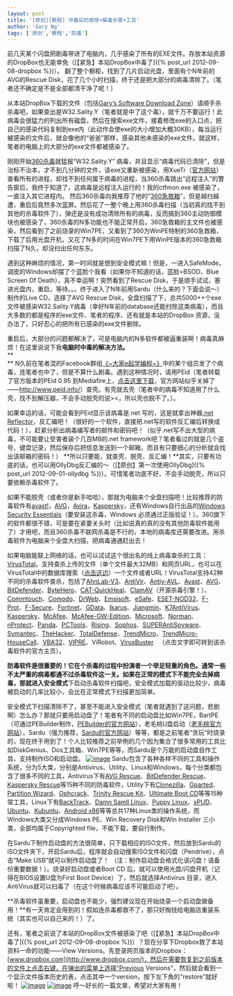 ```yaml
---
layout: post
title: '[原创][教程] 中毒后的感想+解毒步骤+工具'
author: 'Gary Ng'
tags: ['原创','教程','防毒']
---
```


前几天某个闪盘把剧毒带进了电脑内，几乎感染了所有的EXE文件。存放本站资源的DropBox也无能幸免（[【紧急】本站DropBox中毒了]({% post_url 2012-09-08-dropbox %})）。
翻了整个橱柜，找到了几片启动光盘，里面有个N年前的AVG的Rescue
Disk，花了几个小时扫描，终于还是把大部分的病毒清除了。（笔者还不确定是不是全部都清干净了呢！）  
  
从本站DropBox下载的文件（包括[Gary’s Software Download
Zone](http://garyzone.tk/)）请顺手杀杀毒吧，如果查出是W32.Sality.Y（笔者就是中了这个毒），就千万不要运行！此病毒会很猛力的列出所有磁盘，然后在搜索exe文件，接着修改exe的入口点，把自己的感染代码复制到exe内（此动作会使exe的大小增加大概30KB），每当运行被感染的文件后，就会像他的“爸爸”那样，感染其他未感染的exe文件。就这样，笔者的电脑上的大部分的exe文件都被感染了。  
  
刚刚开始[360杀毒](http://sd.360.cn/)就猛报“W32.Sality.Y”
病毒，并且显示“病毒代码已清除”，但是治标不治本，才不到几分钟的文件，该exe又重新被感染，用XueTr（[官方网站](http://www.xuetr.com/?p=25)）查看所有的进程，却找不到任何属于病毒的进程，当360杀毒跳出“远程注入”的警告窗后，我终于知道了，这病毒是远程注入运行的！我的ctfmon.exe
被感染了，一直注入其它进程内。
然后360杀毒向我推荐了他的“[360急救箱](http://www.360.cn/jijiuxiang/index.html)”，但是越扫越遭，重启后竟然多次蓝屏。然后花了一整个晚上用360杀毒扫描（当初真的找不到其他的杀毒软件了），弹还是没有成功清除所有的病毒，反而搞到360主动防御模块也被感染了，360杀毒的N多功能也不能正常开启，360急救箱的主文件也被感染，然后看到了之前烧录的Win7PE，又看到了360为WinPE特制的360急救箱，下载了后用光盘开机，又花了N多的时间在Win7PE下用WinPE版本的360急救箱扫描了N久，却没扫出任何东东。  
  
遇到这种麻烦的情况，第一时间就是想到安全模式嘛！但是，一进入SafeMode，调皮的Windows却摆了个蓝脸个我看（如果你不知道的话，蓝脸=BSOD，Blue
Screen Of Death），真不幸运啊！突然看到了Rescue
Disk，于是顺手试试，塞进光盘内，重启，等待。。。终于进入了N年前用Sardu（什么来的？下面会说～）制作的Live
CD，选择了AVG Rescue
Disk，全盘扫描了下，总共5000++个exe文件被感染W32.Sality.Y病毒（幸好N年前的database还能扫除这类病毒），而且大多数的都是程序的exe文件、笔者的程序、还有就是本站的DropBox
资源，没办法了，只好忍心的把所有已感染的exe文件删除。
  
重启后，大部分的问题都解决了，可是电脑内的N多软件都被逼重装啊！病毒真麻烦！在这里说说下我**电脑时中毒的解决方法。**  
 **  
**
N久前在笔者混的Facebook群组[《~大家e起学编程~》](https://www.facebook.com/groups/179492442143038/)中的某个组员发了个病毒，连笔者也中了，但是不算什么剧毒。遇到这种情况时，请用PEid（笔者转载了官方版本的PEid
0.95
到Mediafire上，[点击这里下载](http://www.mediafire.com/?wl40w3l026l19sc)，官方网站似乎关掉了——<http://www.peid.info/>）查壳。有壳就去壳（笔者中的病毒不知道用了什么壳，找不到解压器，不会手动脱壳的说\><，所以壳也脱不了。）。  
  
如果幸运的话，可能会看到PEid显示该病毒是.net 写的，这是就拿出神器[.net
Reflector](http://www.mediafire.com/download.php?9dfffi6xdgaqoxm)，反汇编吧！（很好的一个软件，直接把.net写的软件反汇编后转换成代码！），赶紧分析出病毒编写者的邮件和密码吧！（似乎.net写不出大型的病毒，不可能要让受害者装个几百MB的.net
framework吧？笔者看过的就是几个盗号、键盘记录，然后保存后把信息发送到一个邮箱，而且有只要细心的分析就会找出该邮箱的密码！）
**所以只要能，就查壳、脱壳、反汇编！**其实，只要有功底的话，也可以用OllyDbg反汇编的～（[【原创】第一次使用OllyDbg]({% post_url 2012-09-01-ollydbg %})）。可惜笔者功底不好、不会手动脱壳，所以只要依赖杀毒软件了。  
  
如果不能脱壳（或者你是新手哈哈），那就为电脑来个全盘扫描吧！比较推荐的防毒软件有[avast!](http://www.avast.com/)，[AVG](http://www.avg.com/ww-en/homepage)，[Avira](http://www.avira.com/en/index)，[Kaspersky](http://www.kaspersky.com/products)，还有Windows自行出品的[Windows
Security
Essentials](http://windows.microsoft.com/en-US/windows/products/security-essentials)（要安装这杀毒，Windows
必须通过正版验证！）。360旗下的软件都很不错，可是要在紧要关头时（比如说真的真的没有其他防毒软件能用了）才用吧，而且360杀毒不联网杀毒是不行的，本地的病毒库还需要改进。用杀毒软件为电脑来个全盘大扫描，把病毒通通赶出去！  
  
如果电脑能联上网络的话，也可以试试这个很出名的线上病毒查杀的工具：[VirusTotal](https://www.virustotal.com/)。支持查杀上传的文件（单个文件最大32MB）和网页URL，也可以在VirusTotal中的数据库搜索（[点击这边](https://www.virustotal.com/#search)）一个文件或者URL！VirusTotal支持42种不同的杀毒软件查杀，包括了[AhnLab-V3](http://www.ahnlab.com/)、[AntiVir](http://www.antivir.com/)、[Antiy-AVL](http://www.antiy.net/en/index.html)、[Avast](http://www.avast.com/index)、[AVG](http://www.avg.com/ww-en/homepage)、[BitDefender](http://www.bitdefender.com/)、[ByteHero](http://www.bytehero.com/)、[CAT-QuickHeal](http://www.quickheal.com/)、[ClamAV](http://www.clamav.net/lang/en/)（开源杀毒引擎！）、[Commtouch](http://www.commtouch.com/)、[Comodo](http://www.comodo.com/)、[DrWeb](http://www.drweb.com/?lng=en)、[Emsisoft](http://www.emsisoft.com/en/)、[eSafe](http://www.safenet-inc.com/)、[ESET-NOD32](http://www.eset.com/)、[F-Prot](http://www.f-prot.com/)、[F-Secure](http://www.f-secure.com/en/web/operators_my)、[Fortinet](http://www.fortinet.com/)、[GData](http://www.gdatasoftware.com/online-shop.html)、[Ikarus](http://www.ikarus.at/en/)、[Jiangmin](http://suzhi.jiangmin.com/)、[K7AntiVirus](http://www.k7computing.com/en/Product/k7-antivirusplus.php)、[Kaspersky](http://www.kaspersky.com/)、[McAfee](http://www.mcafee.com/us/)、[McAfee-GW-Edition](http://www.mcafee.com/us/mcafee-labs/technology/gateway-anti-malware-engine.aspx)、[Microsoft](http://windows.microsoft.com/en-US/windows/products/security-essentials)、[Norman](http://www.norman.com/)、[nProtect](http://www.nprotect.com/)、[Panda](http://www.pandasecurity.com/)、[PCTools](http://www.pctools.com/)、[Rising](http://www.rising.com.cn/)、[Sophos](http://www.sophos.com/en-us/)、[SUPERAntiSpyware](http://www.superantispyware.com/)、
[Symantec](http://www.symantec.com/index.jsp)、[TheHacker](http://www.hacksoft.com.pe/)、[TotalDefense](http://www.totaldefense.com/home.aspx)、[TrendMicro](http://www.trendmicro.com.my/)、[TrendMicro-HouseCall](http://housecall.trendmicro.com/)、[VBA32](http://www.anti-virus.by/en/index.shtml)、[VIPRE](http://www.vipreantivirus.com/)、ViRobot、[VirusBuster](http://www.virusbuster.hu/en)  
（点击文字即可转到该杀毒软件的官方主页）。  
  
**防毒软件是很重要的！它在个杀毒的过程中扮演者一个举足轻重的角色。通常一些不太严重的病毒都通不过杀毒软件这一关。**如果在正常的模式下不能完全去掉病毒，那就进入**安全模式**下启动杀毒软件扫描吧，安全模式加载的驱动比较少，病毒被启动的几率比较小，会比在正常模式下扫描更加简单。  
  
  
安全模式下扫描清除不了，甚至不能进入安全模式（笔者就遇到了这问题，悲剧啊）怎么办？那就只要用启动盘了！笔者有不同的启动盘比如Win7PE，BartPE（可通过PEBuilder制作，[PEBuilder的官方网站](http://www.nu2.nu/pebuilder/)），老毛桃U盘启动（[老毛桃官方网站](http://www.laomaotao.net/)），Sardu（强力推荐，[Sardu的官方网站](http://www.sarducd.it/)）等等，都是之前笔者“贪玩”时烧录的，现在终于用到了！个人比较推荐之前举例的几个因为集合了很多常用的工具比如DiskGenius、Dos工具箱、Win7PE等等，而Sardu是个万能的启动盘自作工具，支持制作ISO和启动盘。
[![image](http://lh5.ggpht.com/-VaMJR6TmnVQ/UEychguikKI/AAAAAAAAB5k/ZAqkOT8j8fk/image_thumb%25255B4%25255D.png?imgmax=800 "image")](http://lh4.ggpht.com/-bdKg9MWCYz8/UEycgtd9ehI/AAAAAAAAB5c/8_zZiN2_01A/s1600-h/image%25255B12%25255D.png)
Sardu包含了各种各样不同的工具和操作系统，分为5大类，分别是Antivirus、Utility、Linux和Windows，每个分类都包含了很多不同的工具，Antivirus下有[AVG
Rescue](http://www.avg.com/us-en/avg-rescue-cd)、[BitDefender
Rescue](http://download.bitdefender.com/rescue_cd/)、[Kaspersky
Rescue](http://rescuedisk.kaspersky-labs.com/rescuedisk/)等15种不同的防毒软件，Utility下有[Clonezilla](http://clonezilla.org/)、[Gparted](ttp://sourceforge.net/projects/gparted/files/gparted-live-stable/)、[Partition
Wizard](http://www.partitionwizard.com/download.html)、[Ophcrack](http://ophcrack.sourceforge.net/)、[Trinity
Rescue
Kit](http://trinityhome.org/Home/index.php?content=TRINITY_RESCUE_KIT_DOWNLOAD&front_id=12&lang=en&locale=en)、[Ultimate
Boot
CD](http://www.ultimatebootcd.com/download.html)等等15种常工具，Linux下有[BackTrack](http://www.backtrack-linux.org/downloads/)、[Damn
Samll Linux](http://www.damnsmalllinux.org/download.html)、[Puppy
Linux](http://puppylinux.org/main/Download%20Latest%20Release.htm)、[xPUD](http://www.xpud.org/download.en.html)、[Ubuntu](http://www.ubuntu.com/desktop/get-ubuntu/download)、[Kubuntu](http://draft.blogger.com/=http://www.kubuntu.org/getkubuntu)、[Android
x86](http://www.android-x86.org/download/)等等总共17种Linux类的操作系统，而Windows大类又分成Windows
PE、Win Recovery Disk和Win Installer 三小类，全部均属于Copyrighted
file，不能下载，要自行制作。  
  
在Sardu下制作启动盘的方法很简单，只下载相应的ISO文件，然后放到Sardu的ISO文件夹下，开启Sardu后，程序就会自动搜索ISO文件和闪盘（Pendrive），点击“Make
USB”就可以制作启动盘了！
（注：制作启动盘会格式化该闪盘！请备份重要数据！）。烧录好启动盘或者Boot
CD 后，就可以使用光盘/闪盘开机（记得在BIOS设置U盘为First Boot
Device）了，然后就选择Antivirus
目录，进入AntiVirus就可以扫毒了（在这个时候病毒应该不可能启动了吧）。  
  
**杀毒软件虽重要，启动盘也不能少，强烈建议现在开始烧录一个启动盘做备用！**有一天肯定会用到的！假如连杀毒都救不了，那只好掏钱给电脑店重装系统（其实也可以自己来的！）了。
  
  
还有，笔者之前说了本站的DropBox文件被感染了吧（[【紧急】本站DropBox中毒了]({% post_url 2012-09-08-dropbox %})）？现在分享下Dropbox救了本站资料一命的功能——View
Versions。先登录网页版本的Dropbox：[www.dropbox.com](http://www.dropbox.com/)，然后在需要恢复到之前版本的文件上点击右键，在弹出的菜单上选择“Previous
Versions”，然后就会看到一个显示文件版本历史的表，点击其中一个version，按下左下角的“restore”就好啦！
[![image](http://lh4.ggpht.com/-nL1R0_Dr8Cw/UEycj_u43GI/AAAAAAAAB50/f4WpVyyaUrU/image_thumb%25255B2%25255D.png?imgmax=800 "image")](http://lh4.ggpht.com/-8FAcomo09VY/UEyci9rIH-I/AAAAAAAAB5o/6XvFmWyzUNw/s1600-h/image%25255B6%25255D.png)
[![image](http://lh4.ggpht.com/-9cQhiQ42fGA/UEycmYmaDxI/AAAAAAAAB6E/c2GPqudDnnc/image_thumb%25255B3%25255D.png?imgmax=800 "image")](http://lh6.ggpht.com/-EqL_Y4J5SA4/UEyckyEmykI/AAAAAAAAB54/VcGcdnSJC00/s1600-h/image%25255B9%25255D.png)
呼～好长的一篇文章，希望对大家有用！
